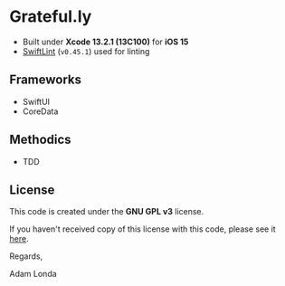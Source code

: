 # Grateful.ly

* Built under **Xcode 13.2.1 (13C100)** for **iOS 15**
* [SwiftLint](https://github.com/realm/SwiftLint) (`v0.45.1`) used for linting

## Frameworks

* SwiftUI
* CoreData

## Methodics

* TDD

## License

This code is created under the **GNU GPL v3** license.

If you haven't received copy of this license with this code, please see it [here](https://www.gnu.org/licenses/gpl-3.0.en.html).

Regards,

Adam Londa